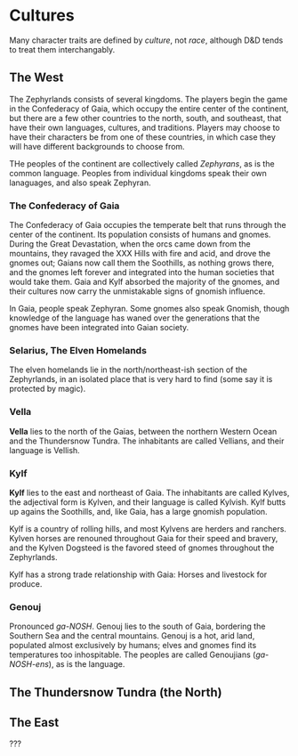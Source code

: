 # Cultures

Many character traits are defined by *culture*, not *race*, although D&D tends to treat them interchangably.

## The West

The Zephyrlands consists of several kingdoms.  The players begin the game in the Confederacy of Gaia, which occupy the entire center of the continent, but there are a few other countries to the north, south, and southeast, that have their own languages, cultures, and traditions.  Players may choose to have their characters be from one of these countries, in which case they will have different backgrounds to choose from.

THe peoples of the continent are collectively called *Zephyrans*, as is the common language.  Peoples from individual kingdoms speak their own lanaguages, and also speak Zephyran.

### The Confederacy of Gaia

The Confederacy of Gaia occupies the temperate belt that runs through the center of the continent.  Its population consists of humans and gnomes.  During the Great Devastation, when the orcs came down from the mountains, they ravaged the XXX Hills with fire and acid, and drove the gnomes out; Gaians now call them the Soothills, as nothing grows there, and the gnomes left forever and integrated into the human societies that would take them.  Gaia and Kylf absorbed the majority of the gnomes, and their cultures now carry the unmistakable signs of gnomish influence.

In Gaia, people speak Zephyran.  Some gnomes also speak Gnomish, though knowledge of the language has waned over the generations that the gnomes have been integrated into Gaian society.

### Selarius, The Elven Homelands

The elven homelands lie in the north/northeast-ish section of the Zephyrlands, in an isolated place that is very hard to find (some say it is protected by magic).

### Vella

**Vella** lies to the north of the Gaias, between the northern Western Ocean and the Thundersnow Tundra.  The inhabitants are called Vellians, and their language is Vellish.

### Kylf

**Kylf** lies to the east and northeast of Gaia.  The inhabitants are called Kylves, the adjectival form is Kylven, and their language is called Kylvish.  Kylf butts up agains the Soothills, and, like Gaia, has a large gnomish population.

Kylf is a country of rolling hills, and most Kylvens are herders and ranchers.  Kylven horses are renouned throughout Gaia for their speed and bravery, and the Kylven Dogsteed is the favored steed of gnomes throughout the Zephyrlands.

Kylf has a strong trade relationship with Gaia: Horses and livestock for produce.

### Genouj

Pronounced *ga-NOSH*.  Genouj lies to the south of Gaia, bordering the Southern Sea and the central mountains.  Genouj is a hot, arid land, populated almost exclusively by humans; elves and gnomes find its temperatures too inhospitable.  The peoples are called Genoujians (*ga-NOSH-ens*), as is the language.


## The Thundersnow Tundra (the North)


## The East

???
